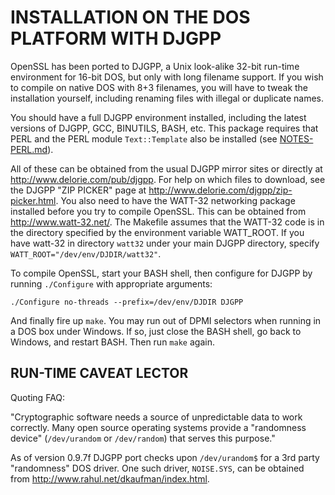 INSTALLATION ON THE DOS PLATFORM WITH DJGPP
===========================================

 OpenSSL has been ported to DJGPP, a Unix look-alike 32-bit run-time
 environment for 16-bit DOS, but only with long filename support.
 If you wish to compile on native DOS with 8+3 filenames, you will
 have to tweak the installation yourself, including renaming files
 with illegal or duplicate names.

 You should have a full DJGPP environment installed, including the
 latest versions of DJGPP, GCC, BINUTILS, BASH, etc. This package
 requires that PERL and the PERL module `Text::Template` also be
 installed (see [NOTES-PERL.md](NOTES-PERL.md)).

 All of these can be obtained from the usual DJGPP mirror sites or
 directly at <http://www.delorie.com/pub/djgpp>. For help on which
 files to download, see the DJGPP "ZIP PICKER" page at
 <http://www.delorie.com/djgpp/zip-picker.html>. You also need to have
 the WATT-32 networking package installed before you try to compile
 OpenSSL. This can be obtained from <http://www.watt-32.net/>.
 The Makefile assumes that the WATT-32 code is in the directory
 specified by the environment variable WATT_ROOT. If you have watt-32
 in directory `watt32` under your main DJGPP directory, specify
 `WATT_ROOT="/dev/env/DJDIR/watt32"`.

 To compile OpenSSL, start your BASH shell, then configure for DJGPP by
 running `./Configure` with appropriate arguments:

    ./Configure no-threads --prefix=/dev/env/DJDIR DJGPP

 And finally fire up `make`. You may run out of DPMI selectors when
 running in a DOS box under Windows. If so, just close the BASH
 shell, go back to Windows, and restart BASH. Then run `make` again.

 RUN-TIME CAVEAT LECTOR
 --------------

 Quoting FAQ:

  "Cryptographic software needs a source of unpredictable data to work
   correctly.  Many open source operating systems provide a "randomness
   device" (`/dev/urandom` or `/dev/random`) that serves this purpose."

 As of version 0.9.7f DJGPP port checks upon `/dev/urandom$` for a 3rd
 party "randomness" DOS driver. One such driver, `NOISE.SYS`, can be
 obtained from <http://www.rahul.net/dkaufman/index.html>.

